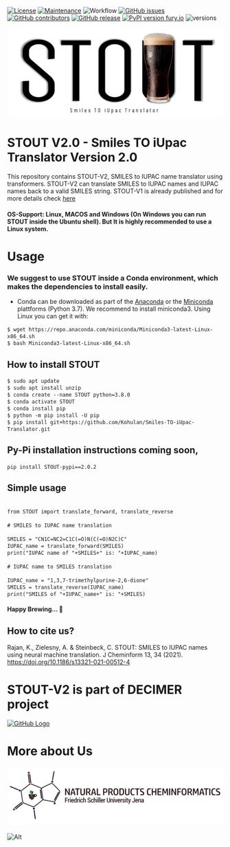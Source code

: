 [![License](https://img.shields.io/badge/License-MIT%202.0-blue.svg)](https://opensource.org/licenses/MIt)
[![Maintenance](https://img.shields.io/badge/Maintained%3F-yes-blue.svg)](https://github.com/Kohulan/Smiles-TO-iUpac-Translator/graphs/commit-activity)
![Workflow](https://github.com/Kohulan/Smiles-TO-iUpac-Translator/actions/workflows/Check_errors.yml/badge.svg)
[![GitHub issues](https://img.shields.io/github/issues/Kohulan/Smiles-TO-iUpac-Translator.svg)](https://GitHub.com/Kohulan/Smiles-TO-iUpac-Translator/issues/)
[![GitHub contributors](https://img.shields.io/github/contributors/Kohulan/Smiles-TO-iUpac-Translator.svg)](https://GitHub.com/Kohulan/Smiles-TO-iUpac-Translator/graphs/contributors/)
[![GitHub release](https://img.shields.io/github/release/Kohulan/Smiles-TO-iUpac-Translator.svg)](https://GitHub.com/Kohulan/Smiles-TO-iUpac-Translator/releases/)
[![PyPI version fury.io](https://badge.fury.io/py/STOUT-pypi.svg)](https://pypi.org/project/STOUT-pypi/)
![versions](https://img.shields.io/pypi/pyversions/STOUT-pypi.svg)

![GitHub Logo](https://github.com/Kohulan/Smiles-TO-iUpac-Translator/blob/stout-1/important_assets/STOUT.png?raw=true)

# STOUT V2.0 - Smiles TO iUpac Translator Version 2.0
This repository contains STOUT-V2, SMILES to IUPAC name translator using transformers. STOUT-V2 can translate SMILES to IUPAC names and IUPAC names back to a valid SMILES string. STOUT-V1 is already published and for more details check [here](https://github.com/Kohulan/Smiles-TO-iUpac-Translator)

#### OS-Support: Linux, MACOS and Windows (On Windows you can run STOUT inside the Ubuntu shell). But It is highly recommended to use a Linux system.

# Usage

### We suggest to use STOUT inside a Conda environment, which makes the dependencies to install easily.
- Conda can be downloaded as part of the [Anaconda](https://www.anaconda.com/) or the [Miniconda](https://conda.io/en/latest/miniconda.html) plattforms (Python 3.7). We recommend to install miniconda3. Using Linux you can get it with:
```shell
$ wget https://repo.anaconda.com/miniconda/Miniconda3-latest-Linux-x86_64.sh
$ bash Miniconda3-latest-Linux-x86_64.sh
```
## How to install STOUT

```shell
$ sudo apt update
$ sudo apt install unzip
$ conda create --name STOUT python=3.8.0
$ conda activate STOUT
$ conda install pip
$ python -m pip install -U pip
$ pip install git+https://github.com/Kohulan/Smiles-TO-iUpac-Translator.git
```

## Py-Pi installation instructions coming soon,
```shell
pip install STOUT-pypi==2.0.2
```


## Simple usage
```python3

from STOUT import translate_forward, translate_reverse

# SMILES to IUPAC name translation

SMILES = "CN1C=NC2=C1C(=O)N(C(=O)N2C)C"
IUPAC_name = translate_forward(SMILES)
print("IUPAC name of "+SMILES+" is: "+IUPAC_name)

# IUPAC name to SMILES translation

IUPAC_name = "1,3,7-trimethylpurine-2,6-dione"
SMILES = translate_reverse(IUPAC_name)
print("SMILES of "+IUPAC_name+" is: "+SMILES)

```

#### Happy Brewing... 🍺

## How to cite us?

Rajan, K., Zielesny, A. & Steinbeck, C. STOUT: SMILES to IUPAC names using neural machine translation. J Cheminform 13, 34 (2021). https://doi.org/10.1186/s13321-021-00512-4


# STOUT-V2 is part of DECIMER project
[![GitHub Logo](https://github.com/Kohulan/DECIMER-Image-to-SMILES/raw/master/assets/DECIMER.gif)](https://decimer.ai)

# More about Us

[![GitHub Logo](https://github.com/Kohulan/DECIMER-Image-to-SMILES/blob/master/assets/CheminfGit.png?raw=true)](https://cheminf.uni-jena.de)

![Alt](https://repobeats.axiom.co/api/embed/c66cc0ff5bc3ae91ccc8a3f7ed20eb05c735d753.svg "Repobeats analytics image")

